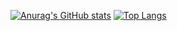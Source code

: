 [![Anurag's GitHub stats](https://github-readme-stats.vercel.app/api?username=TeddyGlass&include_all_commits=true&count_private=true&show_icons=true&theme=vue)](https://github.com/anuraghazra/github-readme-stats)
[![Top Langs](https://github-readme-stats.vercel.app/api/top-langs/?username=TeddyGlass&include_all_commits=true&count_private=true&show_icons=true&theme=vue)](https://github.com/anuraghazra/github-readme-stats)
